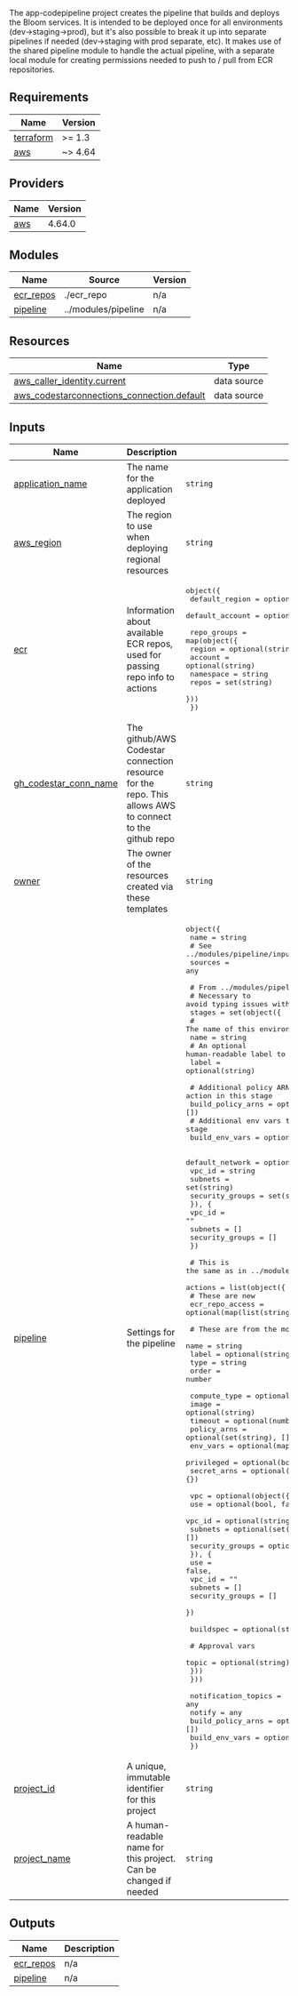 The app-codepipeline project creates the pipeline that builds and deploys the Bloom services. It is intended to be deployed once for all environments (dev->staging->prod), but it's also possible to break it up into separate pipelines if needed (dev->staging with prod separate, etc). It makes use of the shared pipeline module to handle the actual pipeline, with a separate local module for creating permissions needed to push to / pull from ECR repositories.

<!-- Do not edit below this line! -->
<!-- BEGIN_TF_DOCS -->
## Requirements

| Name | Version |
|------|---------|
| <a name="requirement_terraform"></a> [terraform](#requirement\_terraform) | >= 1.3 |
| <a name="requirement_aws"></a> [aws](#requirement\_aws) | ~> 4.64 |

## Providers

| Name | Version |
|------|---------|
| <a name="provider_aws"></a> [aws](#provider\_aws) | 4.64.0 |

## Modules

| Name | Source | Version |
|------|--------|---------|
| <a name="module_ecr_repos"></a> [ecr\_repos](#module\_ecr\_repos) | ./ecr_repo | n/a |
| <a name="module_pipeline"></a> [pipeline](#module\_pipeline) | ../modules/pipeline | n/a |

## Resources

| Name | Type |
|------|------|
| [aws_caller_identity.current](https://registry.terraform.io/providers/hashicorp/aws/latest/docs/data-sources/caller_identity) | data source |
| [aws_codestarconnections_connection.default](https://registry.terraform.io/providers/hashicorp/aws/latest/docs/data-sources/codestarconnections_connection) | data source |

## Inputs

| Name | Description | Type | Default | Required |
|------|-------------|------|---------|:--------:|
| <a name="input_application_name"></a> [application\_name](#input\_application\_name) | The name for the application deployed | `string` | n/a | yes |
| <a name="input_aws_region"></a> [aws\_region](#input\_aws\_region) | The region to use when deploying regional resources | `string` | n/a | yes |
| <a name="input_ecr"></a> [ecr](#input\_ecr) | Information about available ECR repos, used for passing repo info to actions | <pre>object({<br>    default_region  = optional(string)<br>    default_account = optional(string)<br><br>    repo_groups = map(object({<br>      region    = optional(string)<br>      account   = optional(string)<br>      namespace = string<br>      repos     = set(string)<br>    }))<br>  })</pre> | n/a | yes |
| <a name="input_gh_codestar_conn_name"></a> [gh\_codestar\_conn\_name](#input\_gh\_codestar\_conn\_name) | The github/AWS Codestar connection resource for the repo. This allows AWS to connect to the github repo | `string` | n/a | yes |
| <a name="input_owner"></a> [owner](#input\_owner) | The owner of the resources created via these templates | `string` | n/a | yes |
| <a name="input_pipeline"></a> [pipeline](#input\_pipeline) | Settings for the pipeline | <pre>object({<br>    name = string<br>    # See ../modules/pipeline/inputs.tf for object structures<br>    sources = any<br><br>    # From ../modules/pipeline/inputs.tf<br>    # Necessary to avoid typing issues with "any" and lists<br>    stages = set(object({<br>      # The name of this environment<br>      name = string<br>      # An optional human-readable label to apply to the stage<br>      label = optional(string)<br><br>      # Additional policy ARNs to pass to every build action in this stage<br>      build_policy_arns = optional(set(string), [])<br>      # Additional env vars to pass to every build action in this stage<br>      build_env_vars = optional(map(string), {})<br><br>      default_network = optional(object({<br>        vpc_id          = string<br>        subnets         = set(string)<br>        security_groups = set(string)<br>        }), {<br>        vpc_id          = ""<br>        subnets         = []<br>        security_groups = []<br>      })<br><br>      # This is the same as in ../modules/pipeline/inputs.tf with exceptions noted<br>      actions = list(object({<br>        # These are new<br>        ecr_repo_access = optional(map(list(string)), {})<br><br>        # These are from the module<br>        name  = string<br>        label = optional(string)<br>        type  = string<br>        order = number<br><br>        compute_type = optional(string)<br>        image        = optional(string)<br>        timeout      = optional(number)<br>        policy_arns  = optional(set(string), [])<br>        env_vars     = optional(map(string), {})<br>        privileged   = optional(bool)<br>        secret_arns  = optional(map(string), {})<br><br>        vpc = optional(object({<br>          use             = optional(bool, false)<br>          vpc_id          = optional(string, "")<br>          subnets         = optional(set(string), [])<br>          security_groups = optional(set(string), [])<br>          }), {<br>          use             = false,<br>          vpc_id          = ""<br>          subnets         = []<br>          security_groups = []<br>        })<br><br>        buildspec = optional(string)<br><br>        # Approval vars<br>        topic = optional(string)<br>      }))<br>    }))<br><br>    notification_topics = any<br>    notify              = any<br>    build_policy_arns   = optional(set(string), [])<br>    build_env_vars      = optional(map(string), {})<br>  })</pre> | n/a | yes |
| <a name="input_project_id"></a> [project\_id](#input\_project\_id) | A unique, immutable identifier for this project | `string` | n/a | yes |
| <a name="input_project_name"></a> [project\_name](#input\_project\_name) | A human-readable name for this project. Can be changed if needed | `string` | n/a | yes |

## Outputs

| Name | Description |
|------|-------------|
| <a name="output_ecr_repos"></a> [ecr\_repos](#output\_ecr\_repos) | n/a |
| <a name="output_pipeline"></a> [pipeline](#output\_pipeline) | n/a |
<!-- END_TF_DOCS -->
